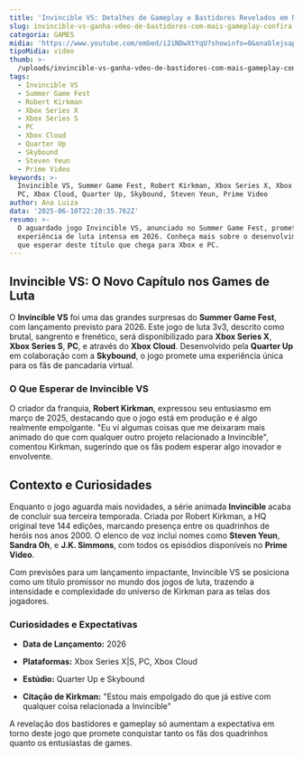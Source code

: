 ```yaml
---
title: 'Invincible VS: Detalhes de Gameplay e Bastidores Revelados em Novo Vídeo'
slug: invincible-vs-ganha-vdeo-de-bastidores-com-mais-gameplay-confira
categoria: GAMES
midia: 'https://www.youtube.com/embed/i2iNDwXtYqU?showinfo=0&enablejsapi=1'
tipoMidia: video
thumb: >-
  /uploads/invincible-vs-ganha-vdeo-de-bastidores-com-mais-gameplay-confira-thumb.png
tags:
  - Invincible VS
  - Summer Game Fest
  - Robert Kirkman
  - Xbox Series X
  - Xbox Series S
  - PC
  - Xbox Cloud
  - Quarter Up
  - Skybound
  - Steven Yeun
  - Prime Video
keywords: >-
  Invincible VS, Summer Game Fest, Robert Kirkman, Xbox Series X, Xbox Series S,
  PC, Xbox Cloud, Quarter Up, Skybound, Steven Yeun, Prime Video
author: Ana Luiza
data: '2025-06-10T22:20:35.762Z'
resumo: >-
  O aguardado jogo Invincible VS, anunciado no Summer Game Fest, promete uma
  experiência de luta intensa em 2026. Conheça mais sobre o desenvolvimento e o
  que esperar deste título que chega para Xbox e PC.
---
```


## Invincible VS: O Novo Capítulo nos Games de Luta

O **Invincible VS** foi uma das grandes surpresas do **Summer Game Fest**, com lançamento previsto para 2026. Este jogo de luta 3v3, descrito como brutal, sangrento e frenético, será disponibilizado para **Xbox Series X**, **Xbox Series S**, **PC**, e através do **Xbox Cloud**. Desenvolvido pela **Quarter Up** em colaboração com a **Skybound**, o jogo promete uma experiência única para os fãs de pancadaria virtual.

### O Que Esperar de Invincible VS

O criador da franquia, **Robert Kirkman**, expressou seu entusiasmo em março de 2025, destacando que o jogo está em produção e é algo realmente empolgante. "Eu vi algumas coisas que me deixaram mais animado do que com qualquer outro projeto relacionado a Invincible", comentou Kirkman, sugerindo que os fãs podem esperar algo inovador e envolvente.

## Contexto e Curiosidades

Enquanto o jogo aguarda mais novidades, a série animada **Invincible** acaba de concluir sua terceira temporada. Criada por Robert Kirkman, a HQ original teve 144 edições, marcando presença entre os quadrinhos de heróis nos anos 2000. O elenco de voz inclui nomes como **Steven Yeun**, **Sandra Oh**, e **J.K. Simmons**, com todos os episódios disponíveis no **Prime Video**.

Com previsões para um lançamento impactante, Invincible VS se posiciona como um título promissor no mundo dos jogos de luta, trazendo a intensidade e complexidade do universo de Kirkman para as telas dos jogadores.

### Curiosidades e Expectativas

- **Data de Lançamento:** 2026

- **Plataformas:** Xbox Series X|S, PC, Xbox Cloud

- **Estúdio:** Quarter Up e Skybound

- **Citação de Kirkman:** "Estou mais empolgado do que já estive com qualquer coisa relacionada a Invincible"

A revelação dos bastidores e gameplay só aumentam a expectativa em torno deste jogo que promete conquistar tanto os fãs dos quadrinhos quanto os entusiastas de games.
